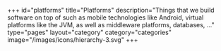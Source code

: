 +++
id="platforms"
title="Platforms"
description="Things that we build software on top of such as mobile technologies like Android, virtual platforms like the JVM, as well as middleware platforms, databases, …"
type="pages"
layout="category"
category="categories"
image="/images/icons/hierarchy-3.svg"
+++